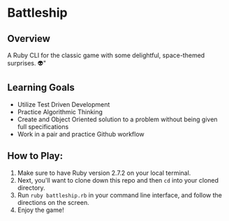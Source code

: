 # Battleship

## Overview 
A Ruby CLI for the classic game with some delightful, space-themed surprises. :alien:"

## Learning Goals 
- Utilize Test Driven Development 
- Practice Algorithmic Thinking
- Create and Object Oriented solution to a problem without being given full specifications 
- Work in a pair and practice Github workflow 

## How to Play: 
1. Make sure to have Ruby version 2.7.2 on your local terminal. 
1. Next, you'll want to clone down this repo and then `cd` into your cloned directory. 
1. Run `ruby battleship.rb` in your command line interface, and follow the directions on the screen.
1. Enjoy the game!


